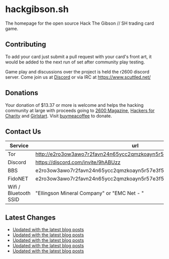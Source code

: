 # hackgibson.sh
The homepage for the open source Hack The Gibson // SH trading card game.


## Contributing

To add your card just submit a pull request with your card's front art, it would be added to the next run of set after community play testing.

Game play and discussions over the project is held the r2600 discord server. Come join us at [Discord](https://discord.com/invite/9hABUzz) or via IRC at https://www.scuttled.net/


## Donations

Your donation of $13.37 or more is welcome and helps the hacking community at large with proceeds going to [2600 Magazine](https://2600.com/), [Hackers for Charity](https://hackersforcharity.org) and [Girlstart](https://girlstart.org).  Visit [buymeacoffee](https://www.buymeacoffee.com/hackgibson.sh) to donate.


## Contact Us

Service | url
-|-
Tor | http://e2ro3ow3awo7r2favn24n65ycc2qmzkoayn5r57e3f56nvjwdcgg32ad.onion
Discord | https://discord.com/invite/9hABUzz
BBS | e2ro3ow3awo7r2favn24n65ycc2qmzkoayn5r57e3f56nvjwdcgg32ad.onion:23
FidoNET | e2ro3ow3awo7r2favn24n65ycc2qmzkoayn5r57e3f56nvjwdcgg32ad.onion:24554
Wifi / Bluetooth SSID | "Ellingson Mineral Company" or "EMC Net - <fidonet address>"

## Latest Changes
<!-- BLOG-POST-LIST:START -->
- [Updated with the latest blog posts](https://github.com/DFW2600/hackgibson.sh/commit/bdb5dc3e92d49e9f979e6739ef0f644c5ccd9e81)
- [Updated with the latest blog posts](https://github.com/DFW2600/hackgibson.sh/commit/b9bda44a89a43a65c4a1c1ca3d19e784661edade)
- [Updated with the latest blog posts](https://github.com/DFW2600/hackgibson.sh/commit/04feae1f3ec79a294fff6c34e9f3d25f605ebd6c)
- [Updated with the latest blog posts](https://github.com/DFW2600/hackgibson.sh/commit/1423b2013b3a98e8d299861d77559757be1ef636)
- [Updated with the latest blog posts](https://github.com/DFW2600/hackgibson.sh/commit/795c1379bef62be55090558f83e63ea94d4023c4)
<!-- BLOG-POST-LIST:END -->
